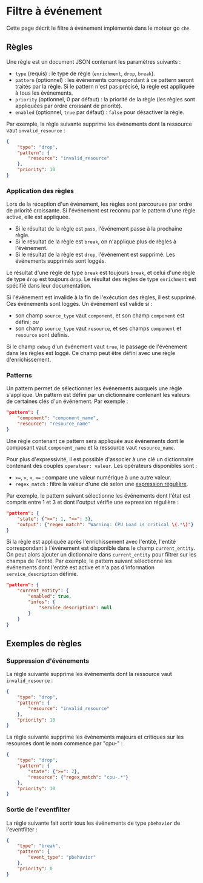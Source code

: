 # Filtre à événement

Cette page décrit le filtre à événement implémenté dans le moteur go `che`.


## Règles

Une règle est un document JSON contenant les paramètres suivants :

 - `type` (requis) : le type de règle (`enrichment`, `drop`, `break`).
 - `pattern` (optionnel) : les événements correspondant à ce pattern seront
   traités par la règle. Si le pattern n'est pas précisé, la règle est
   appliquée à tous les événements.
 - `priority` (optionnel, 0 par défaut) : la priorité de la règle (les règles
   sont appliquées par ordre croissant de priorité).
 - `enabled` (optionnel, `true` par défaut) : `false` pour désactiver la règle.

Par exemple, la règle suivante supprime les événements dont la ressource vaut
`invalid_resource` :

```json
{
    "type": "drop",
    "pattern": {
        "resource": "invalid_resource"
    },
    "priority": 10
}
```


### Application des règles

Lors de la réception d'un événement, les règles sont parcourues par ordre de
priorité croissante. Si l'événement est reconnu par le pattern d'une règle
active, elle est appliquée.

 - Si le résultat de la règle est `pass`, l'événement passe à la prochaine
   règle.
 - Si le résultat de la règle est `break`, on n'applique plus de règles à
   l'événement.
 - Si le résultat de la règle est `drop`, l'événement est supprimé. Les
   événements supprimés sont loggés.

Le résultat d'une règle de type `break` est toujours `break`, et celui d'une
règle de type `drop` est toujours `drop`. Le résultat des règles de type
`enrichment` est spécifié dans leur documentation.

Si l'événement est invalide à la fin de l'exécution des règles, il est
supprimé. Ces événements sont loggés. Un événement est valide si :

 - son champ `source_type` vaut `component`, et son champ `component` est
   défini; *ou*
 - son champ `source_type` vaut `resource`, et ses champs `component` et
   `resource` sont définis.

Si le champ `debug` d'un événement vaut `true`, le passage de l'événement dans
les règles est loggé. Ce champ peut être défini avec une règle d'enrichissement.

### Patterns

Un pattern permet de sélectionner les événements auxquels une règle s'applique.
Un pattern est défini par un dictionnaire contenant les valeurs de certaines
clés d'un événement. Par exemple :

```json
"pattern": {
    "component": "component_name",
    "resource": "resource_name"
}
```

Une règle contenant ce pattern sera appliquée aux événements dont le composant
vaut `component_name` et la ressource vaut `resource_name`.

Pour plus d'expressivité, il est possible d'associer à une clé un dictionnaire
contenant des couples `operateur: valeur`. Les opérateurs disponibles sont :

 - `>=`, `>`, `<`, `<=` : compare une valeur numérique à une autre valeur.
 - `regex_match` : filtre la valeur d'une clé selon une [expression
   régulière](https://golang.org/pkg/regexp/syntax/).

Par exemple, le pattern suivant sélectionne les événements dont l'état est
compris entre 1 et 3 et dont l'output vérifie une expression régulière :

```json
"pattern": {
    "state": {">=": 1, "<=": 3},
    "output": {"regex_match": "Warning: CPU Load is critical \(.*\)"}
}
```

Si la règle est appliquée après l'enrichissement avec l'entité, l'entité
correspondant à l'événement est disponible dans le champ `current_entity`. On
peut alors ajouter un dictionnaire dans `current_entity` pour filtrer sur les
champs de l'entité. Par exemple, le pattern suivant sélectionne les
événements dont l'entité est active et n'a pas d'information
`service_description` définie.

```json
"pattern": {
    "current_entity": {
        "enabled": true,
        "infos": {
            "service_description": null
        }
    }
}
```


## Exemples de règles

### Suppression d'événements

La règle suivante supprime les événements dont la ressource vaut
`invalid_resource` :

```json
{
    "type": "drop",
    "pattern": {
        "resource": "invalid_resource"
    },
    "priority": 10
}
```

La règle suivante supprime les événements majeurs et critiques sur les
resources dont le nom commence par "cpu-" :

```json
{
    "type": "drop",
    "pattern": {
        "state": {">=": 2},
        "resource": {"regex_match": "cpu-.*"}
    },
    "priority": 10
}
```

### Sortie de l'eventfilter

La règle suivante fait sortir tous les événements de type `pbehavior` de
l'eventfilter :

```json
{
    "type": "break",
    "pattern": {
        "event_type": "pbehavior"
    },
    "priority": 0
}
```
